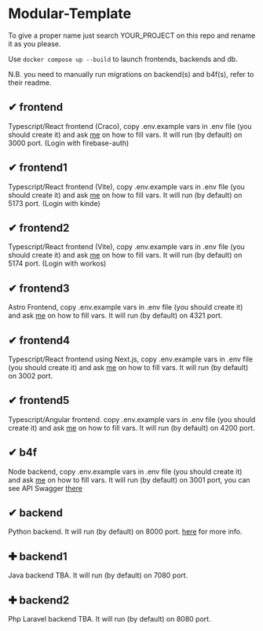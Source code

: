 # Modular-Template
To give a proper name just search YOUR_PROJECT on this repo and rename it as you please.

Use `docker compose up --build` to launch frontends, backends and db.

N.B. you need to manually run migrations on backend(s) and b4f(s), refer to their readme.

## ✔ frontend
Typescript/React frontend (Craco), copy .env.example vars in .env file (you should create it) and ask [me](https://github.com/DrBlink7) on how to fill vars.
It will run (by default) on 3000 port. (Login with firebase-auth)

## ✔ frontend1
Typescript/React frontend (Vite), copy .env.example vars in .env file (you should create it) and ask [me](https://github.com/DrBlink7) on how to fill vars.
It will run (by default) on 5173 port. (Login with kinde)

## ✔ frontend2
Typescript/React frontend (Vite), copy .env.example vars in .env file (you should create it) and ask [me](https://github.com/DrBlink7) on how to fill vars.
It will run (by default) on 5174 port. (Login with workos)

## ✔ frontend3
Astro Frontend, copy .env.example vars in .env file (you should create it) and ask [me](https://github.com/DrBlink7) on how to fill vars.
It will run (by default) on 4321 port.

## ✔ frontend4
Typescript/React frontend using Next.js, copy .env.example vars in .env file (you should create it) and ask [me](https://github.com/DrBlink7) on how to fill vars.
It will run (by default) on 3002 port.

## ✔ frontend5
Typescript/Angular frontend. copy .env.example vars in .env file (you should create it) and ask [me](https://github.com/DrBlink7) on how to fill vars.
It will run (by default) on 4200 port.

## ✔ b4f
Node backend, copy .env.example vars in .env file (you should create it) and ask [me](https://github.com/DrBlink7) on how to fill vars.
It will run (by default) on 3001 port, you can see API Swagger [there](http://localhost:3001/swagger/)

## ✔ backend
Python backend.
It will run (by default) on 8000 port. [here](/backend/README.md) for more info.

## ✚ backend1
Java backend TBA.
It will run (by default) on 7080 port.

## ✚ backend2
Php Laravel backend TBA.
It will run (by default) on 8080 port.
